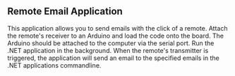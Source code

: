 ## Remote Email Application

This application allows you to send emails with the click of a remote. Attach the remote's receiver to an Arduino and load the code onto the board. The Arduino should be attached to the computer via the serial port. Run the .NET application in the background. When the remote's transmitter is triggered, the application will send an email to the specified emails in the .NET applications commandline.